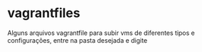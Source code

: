 # vagrantfiles
Alguns arquivos vagrantfile para subir vms de diferentes tipos e configurações, entre na pasta desejada e digite 
